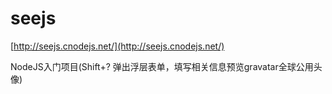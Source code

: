 ﻿seejs
=====

[http://seejs.cnodejs.net/](http://seejs.cnodejs.net/)

NodeJS入门项目(Shift+? 弹出浮层表单，填写相关信息预览gravatar全球公用头像)